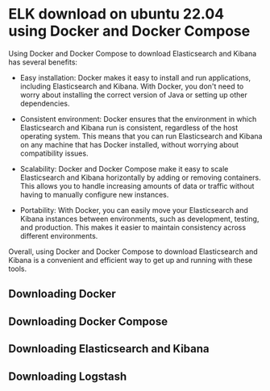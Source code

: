 ﻿# ELK download on ubuntu 22.04 using Docker and Docker Compose
Using Docker and Docker Compose to download Elasticsearch and Kibana has several benefits:

- Easy installation: Docker makes it easy to install and run applications, including Elasticsearch and Kibana. With Docker, you don't need to worry about installing the correct version of Java or setting up other dependencies.

- Consistent environment: Docker ensures that the environment in which Elasticsearch and Kibana run is consistent, regardless of the host operating system. This means that you can run Elasticsearch and Kibana on any machine that has Docker installed, without worrying about compatibility issues.

- Scalability: Docker and Docker Compose make it easy to scale Elasticsearch and Kibana horizontally by adding or removing containers. This allows you to handle increasing amounts of data or traffic without having to manually configure new instances.

- Portability: With Docker, you can easily move your Elasticsearch and Kibana instances between environments, such as development, testing, and production. This makes it easier to maintain consistency across different environments.

Overall, using Docker and Docker Compose to download Elasticsearch and Kibana is a convenient and efficient way to get up and running with these tools.

## Downloading Docker 


## Downloading Docker Compose


## Downloading Elasticsearch and Kibana


## Downloading Logstash
